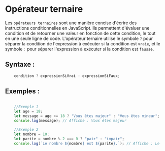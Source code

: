# Opérateur ternaire

Les `opérateurs ternaires` sont une manière concise d'écrire des instructions conditionnelles en JavaScript. Ils permettent d'évaluer une condition et de retourner une valeur en fonction de cette condition, le tout en une seule ligne de code. L'opérateur ternaire utilise le symbole `?` pour séparer la condition de l'expression à exécuter si la condition est `vraie`, et le symbole `:` pour séparer l'expression à exécuter si la condition est `fausse`.

## Syntaxe : 

```js
    condition ? expressionSiVrai : expressionSiFaux;
```

## Exemples : 

```js

    //Exemple 1
    let age = 18;
    let message = age >= 18 ? "Vous êtes majeur" : "Vous êtes mineur";
    console.log(message); // Affiche : Vous êtes majeur

    //Exemple 2
    let nombre = 10;
    let parite = nombre % 2 === 0 ? "pair" : "impair";
    console.log(`Le nombre ${nombre} est ${parite}.`); // Affiche : Le nombre 10 est pair.


```
